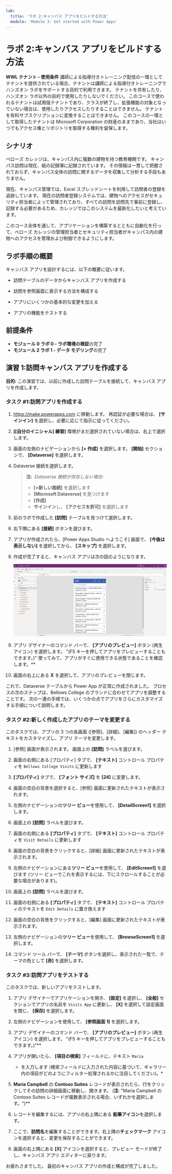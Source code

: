 ```yaml
---
lab:
  title: 'ラボ 2:キャンバス アプリをビルドする方法'
  module: 'Module 3: Get started with Power Apps'
---
```


# ラボ 2:キャンバス アプリをビルドする方法

**WWL テナント - 使用条件** 講師による指導付きトレーニング配信の一環としてテナントを提供されている場合、テナントは講師による指導付きトレーニングでハンズオン ラボをサポートする目的で利用できます。 テナントを共有したり、ハンズオン ラボ以外の目的で使用したりしないでください。 このコースで使われるテナントは試用版テナントであり、クラスが終了し、拡張機能の対象となっていない場合は、使用したりアクセスしたりすることはできません。 テナントを有料サブスクリプションに変換することはできません。 このコースの一環として取得したテナントは Microsoft Corporation の財産のままであり、当社はいつでもアクセス権とリポジトリを取得する権利を留保します。 

## シナリオ

ベローズ カレッジは、キャンパス内に複数の建物を持つ教育機関です。 キャンパス訪問は現在、紙の記録簿に記録されています。 その情報は一貫して把握されておらず、キャンパス全体の訪問に関するデータを収集して分析する手段もありません。

現在、キャンパス管理では、Excel スプレッドシートを利用して訪問者の登録を追跡しています。 現在の訪問者登録システムでは、建物へのアクセスがセキュリティ担当者によって管理されており、すべての訪問を訪問先で事前に登録し、記録する必要があるため、カレッジではこのシステムを最新化したいと考えています。

このコース全体を通して、アプリケーションを構築するとともに自動化を行って、ベローズ カレッジの管理担当者とセキュリティ担当者がキャンパス内の建物へのアクセスを管理および制御できるようにします。


## ラボ手順の概要

キャンバス アプリを設計するには、以下の概要に従います。

- 訪問テーブルのデータからキャンバス アプリを作成する

- 訪問を参照画面に表示する方法を構成する

- アプリにいくつかの基本的な変更を加える

- アプリの機能をテストする

## 前提条件

- **モジュール 0 ラボ 0 - ラボ環境の検証**の完了
- **モジュール 2 ラボ 1 - データ モデリング**の完了


## 演習 1:訪問キャンバス アプリを作成する

**目的:** この演習では、以前に作成した訪問テーブルを接続して、キャンバス アプリを作成します。


### タスク \#1:訪問アプリを作成する

1.  <https://make.powerapps.com> に移動します。 再認証が必要な場合は、 **[サインイン]** を選択し、必要に応じて指示に従ってください。

2.  **[[自分のイニシャル] 練習]** 環境がまだ選択されていない場合は、右上で選択します。

3.  画面の左側のナビゲーションから **[+ 作成]** を選択します。 **[開始]** セクションで、 **[Dataverse]** を選択します。

4.  Dataverse 接続を選択します。

    > **注:**  *Dataverse 接続が存在しない場合:*
    > - **[+新しい接続]** を選択します
    > - **[Microsoft Dataverse]** を見つけます
    > - **[作成]**
    > - **サインイン**し、 **[アクセスを許可]** を選択します

5.  前のラボで作成した **[訪問]** テーブルを見つけて選択します。

6.  右下隅にある **[接続]** ボタンを選びます。

7.  アプリが作成されたら、[Power Apps Studio へようこそ] 画面で、 **[今後は表示しない]** を選択してから、 **[スキップ]** を選択します。

8.  作成が完了すると、キャンバス アプリは次の図のようになります。

    ![訪問データから作成されたキャンバス アプリ。](media/2-canvas-app-from-data.png)

9.  アプリ デザイナーのコマンド バーで、 **[アプリのプレビュー]** ボタン (再生アイコン) を選択します。 "(F5 キーを押してアプリをプレビューすることもできます。)" 使ってみて、アプリがすぐに使用できる状態であることを確認します。**

10. 画面の右上にある **X** を選択して、アプリのプレビューを閉じます。

これで、Dataverse テーブルから Power App が正常に作成されました。 プロセスの次のステップは、Bellows College のブランドに合わせてアプリを調整することです。 次の一連の手順では、いくつかの点でアプリをさらにカスタマイズする手順について説明します。


### タスク \#2:新しく作成したアプリのテーマを変更する

このタスクでは、アプリの 3 つの各画面 ([参照]、[詳細]、[編集]) のヘッダー テキストをカスタマイズし、アプリ テーマを変更します。 

1.  [参照] 画面が表示されます。 画面上の **[訪問]** ラベルを選びます。

1.  画面の右側にある [プロパティ] タブで、 **[テキスト]** コントロール プロパティを `Bellows College Visits` に更新します

1.  **[プロパティ]** タブで、 **[フォント サイズ]** を **[24]** に変更します。 

1.  画面の空白の背景を選択すると、[参照] 画面に更新されたテキストが表示されます。 

1.  左側のナビゲーションの**ツリー ビュー**を使用して、 **[DetailScreen1]** を選択します。 

1.  画面上の **[訪問]** ラベルを選びます。

1.  画面の右側にある **[プロパティ]** タブで、 **[テキスト]** コントロール プロパティを `Visit Details` に更新します

1.  画面の空白の背景をクリックすると、[詳細] 画面に更新されたテキストが表示されます。

1.  左側のナビゲーションにある**ツリー ビュー**を使用して、 **[EditScreen1]** を選びます (ツリー ビューでこれを表示するには、下にスクロールすることが必要な場合があります)。

1.  画面上の **[訪問]** ラベルを選びます。

1.  画面の右側にある **[プロパティ]** タブで、 **[テキスト]** コントロール プロパティのテキストを `Edit Details` に置き換えます

1.  画面の空白の背景をクリックすると、[編集] 画面に更新されたテキストが表示されます。

1.  左側のナビゲーションの**ツリー ビュー**を使用して、 **[BrowseScreen1]** を選択します。

1.  コマンド ツール バーで、 **[テーマ]** ボタンを選択し、表示された一覧で、テーマの色として **[赤]** を選択します。


### タスク \#3:訪問アプリをテストする

このタスクでは、新しいアプリをテストします。

1.  アプリ デザイナーでアプリケーションを開き、 **[設定]** を選択し、 **[全般]** セクションでアプリの名前を `Visits App` に更新し、 **[X]** を選択して設定画面を閉じ、 **[保存]** を選択します。

2.  左側のナビゲーションを使用して、 **[参照画面 1]** を選択します。

3.  アプリ デザイナーのコマンド バーで、 **[アプリのプレビュー]** ボタン (再生アイコン) を選択します。 "(F5 キーを押してアプリをプレビューすることもできます。)"**

4.  アプリが開いたら、 **[項目の検索]** フィールドに、テキスト `Maria`
    * を入力します (検索フィールドに入力された内容に基づいて、ギャラリー内の項目がどのようにフィルター処理されるかに注目してください)。*

5.  **Maria Campbell** の **Contoso Suites** レコードが表示されたら、行をクリックしてその訪問の詳細画面に移動し、開きます。 (**注**: "Maria Campbell の Contoso Suites レコードが複数表示される場合、いずれかを選択します。")**

6.  レコードを編集するには、アプリの右上隅にある **鉛筆アイコン**を選択します。

7.  ここで、**訪問名**を編集することができます。右上隅の**チェックマーク** アイコンを選択すると、変更を保存することができます。

8.  画面の右上隅にある **[X]** アイコンを選択すると、プレビュー モードが終了し、キャンバス アプリ エディターに戻ります。

お疲れさまでした。 最初のキャンバス アプリの作成と構成が完了しました。

